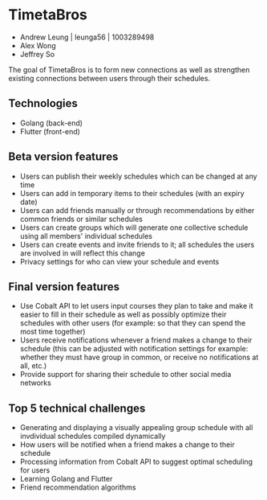 # TimetaBros

- Andrew Leung | leunga56 | 1003289498
- Alex Wong
- Jeffrey So

The goal of TimetaBros is to form new connections as well as strengthen existing connections between users through their schedules.

## Technologies

- Golang (back-end)
- Flutter (front-end)

## Beta version features

- Users can publish their weekly schedules which can be changed at any time
- Users can add in temporary items to their schedules (with an expiry date)
- Users can add friends manually or through recommendations by either common friends or similar schedules
- Users can create groups which will generate one collective schedule using all members' individual schedules
- Users can create events and invite friends to it; all schedules the users are involved in will reflect this change
- Privacy settings for who can view your schedule and events

## Final version features

- Use Cobalt API to let users input courses they plan to take and make it easier to fill in their schedule as well as possibly optimize their schedules with other users (for example: so that they can spend the most time together)
- Users receive notifications whenever a friend makes a change to their schedule (this can be adjusted with notification settings for example: whether they must have group in common, or receive no notifications at all, etc.)
- Provide support for sharing their schedule to other social media networks

## Top 5 technical challenges

- Generating and displaying a visually appealing group schedule with all invdividual schedules compiled dynamically
- How users will be notified when a friend makes a change to their schedule
- Processing information from Cobalt API to suggest optimal scheduling for users
- Learning Golang and Flutter
- Friend recommendation algorithms
